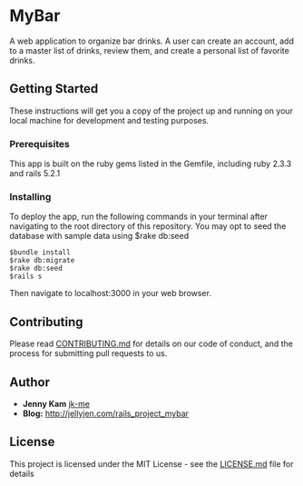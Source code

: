 # MyBar

A web application to organize bar drinks. A user can create an account, add to a master list of drinks, review them, and create a personal list of favorite drinks.

## Getting Started

These instructions will get you a copy of the project up and running on your local machine for development and testing purposes.

### Prerequisites

This app is built on the ruby gems listed in the Gemfile, including ruby 2.3.3 and rails 5.2.1

### Installing

To deploy the app, run the following commands in your terminal after navigating to the root directory of this repository. You may opt to seed the database with sample data using $rake db:seed

```
$bundle install
$rake db:migrate
$rake db:seed
$rails s
```

Then navigate to localhost:3000 in your web browser.

## Contributing

Please read [CONTRIBUTING.md](https://gist.github.com/PurpleBooth/b24679402957c63ec426) for details on our code of conduct, and the process for submitting pull requests to us.

## Author

* **Jenny Kam**
 [jk-me](https://github.com/jk-me)
 * **Blog:** http://jellyjen.com/rails_project_mybar

## License

This project is licensed under the MIT License - see the [LICENSE.md](LICENSE.md) file for details
